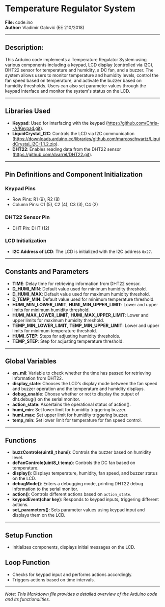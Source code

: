 # Temperature Regulator System

**File:** code.ino  
**Author:** Vladimir Galović (EE 210/2018)  

---

## Description:

This Arduino code implements a Temperature Regulator System using various components including a keypad, LCD display (controlled via I2C), DHT22 sensor for temperature and humidity, a DC fan, and a buzzer. The system allows users to monitor temperature and humidity levels, control the fan speed based on temperature, and activate the buzzer based on humidity thresholds. Users can also set parameter values through the keypad interface and monitor the system's status on the LCD.

---

## Libraries Used
- **Keypad**: Used for interfacing with the keypad (https://github.com/Chris--A/Keypad.git).
- **LiquidCrystal_I2C**: Controls the LCD via I2C communication (https://downloads.arduino.cc/libraries/github.com/marcoschwartz/LiquidCrystal_I2C-1.1.2.zip).
- **DHT22**: Enables reading data from the DHT22 sensor (https://github.com/dvarrel/DHT22.git).

---

## Pin Definitions and Component Initialization

### Keypad Pins
- Row Pins: R1 (9), R2 (8)
- Column Pins: C1 (5), C2 (4), C3 (3), C4 (2)

### DHT22 Sensor Pin
- DHT Pin: DHT (12)

### LCD Initialization
- **I2C Address of LCD**: The LCD is initialized with the I2C address `0x27`.

---

## Constants and Parameters
- **TIME**: Delay time for retrieving information from DHT22 sensor.
- **D_HUMI_MIN**: Default value used for minimum humidity threshold.
- **D_HUMI_MAX**: Default value used for maximum humidity threshold.
- **D_TEMP_MIN**: Default value used for minimum temperature threshold.
- **HUMI_MIN_LOWER_LIMIT**, **HUMI_MIN_UPPER_LIMIT**: Lower and upper limits for minimum humidity threshold.
- **HUMI_MAX_LOWER_LIMIT**, **HUMI_MAX_UPPER_LIMIT**: Lower and upper limits for maximum humidity threshold.
- **TEMP_MIN_LOWER_LIMIT**, **TEMP_MIN_UPPER_LIMIT**: Lower and upper limits for minimum temperature threshold.
- **HUMI_STEP**: Steps for adjusting humidity thresholds.
- **TEMP_STEP**: Step for adjusting temperature threshold.

---

## Global Variables

- **en_mil**: Variable to check whether the time has passed for retrieving information from DHT22.
- **display_state**: Chooses the LCD's display mode between the fan speed and buzzer operation and the temperature and humidity displays.
- **debug_enable**: Choose whether or not to display the output of dht.debug() on the serial monitor.
- **action_state**: Ascertains the operational status of action().
- **humi_min**: Set lower limit for humidity triggering buzzer.
- **humi_max**: Set upper limit for humidity triggering buzzer.
- **temp_min**: Set lower limit for temperature for fan speed control.

---

## Functions
- **buzzControle(uint8_t humi)**: Controls the buzzer based on humidity level.
- **dcFanControle(uint8_t temp)**: Controls the DC fan based on temperature.
- **display()**: Displays temperature, humidity, fan speed, and buzzer status on the LCD.
- **debugMode()**: Enters a debugging mode, printing DHT22 debug information to the serial monitor.
- **action()**: Controls different actions based on `action_state`.
- **keypadEvent(char key)**: Responds to keypad inputs, triggering different actions.
- **set_parameters()**: Sets parameter values using keypad input and displays them on the LCD.

---

## Setup Function
- Initializes components, displays initial messages on the LCD.

## Loop Function
- Checks for keypad input and performs actions accordingly.
- Triggers actions based on time intervals.

---

*Note: This Markdown file provides a detailed overview of the Arduino code and its functionalities.*

